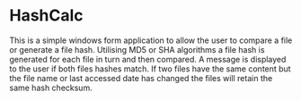 # HashCalc
This is a simple windows form application to allow the user to compare a file or generate a file hash.
Utilising MD5 or SHA algorithms a file hash is generated for each file in turn and then compared.
A message is displayed to the user if both files hashes match. 
If two files have the same content but the file name or last accessed date has changed the files will retain the same hash checksum.
